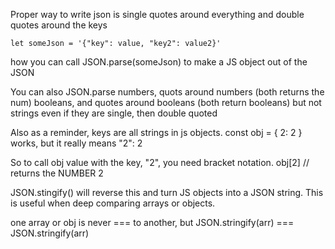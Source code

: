 Proper way to write json is single quotes around everything and double quotes around the keys

`let someJson = '{"key": value, "key2": value2}'`

how you can call JSON.parse(someJson) to make a JS object out of the JSON

You can also JSON.parse numbers, quots around numbers (both returns the num) booleans, and quotes around booleans (both return booleans) but not strings even if they are single, then double quoted

Also as a reminder, keys are all strings in js objects.
const obj = { 2: 2 } works, but it really means "2": 2

So to call obj value with the key, "2", you need bracket notation.
obj[2] // returns the NUMBER 2

JSON.stingify() will reverse this and turn JS objects into a JSON string.
This is useful when deep comparing arrays or objects.

one array or obj is never === to another, but
JSON.stringify(arr) === JSON.stringify(arr)

